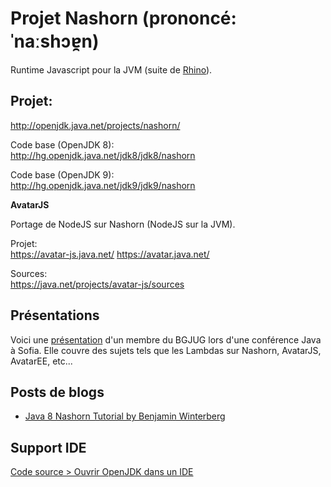 # Projet Nashorn (prononcé: ˈnaːshɔɐ̯n)

Runtime Javascript pour la JVM (suite de [Rhino](https://docs.oracle.com/javase/7/docs/technotes/guides/scripting/programmer_guide/)). 

## Projet:
http://openjdk.java.net/projects/nashorn/

Code base (OpenJDK 8): <br/> http://hg.openjdk.java.net/jdk8/jdk8/nashorn

Code base (OpenJDK 9): <br/> http://hg.openjdk.java.net/jdk9/jdk9/nashorn

**AvatarJS**

Portage de NodeJS sur Nashorn (NodeJS sur la JVM).

Projet: <br/>
https://avatar-js.java.net/  https://avatar.java.net/

Sources:  <br/>
https://java.net/projects/avatar-js/sources

## Présentations

Voici une [présentation](https://github.com/adoptopenjdk/adoptopenjdk-getting-started-kit/blob/master/en/openjdk-projects/JavaScript_J2D.pdf) d'un membre du BGJUG lors d'une conférence Java à Sofia. Elle couvre des sujets tels que les Lambdas sur Nashorn, AvatarJS, AvatarEE, etc...

## Posts de blogs

* [Java 8 Nashorn Tutorial by Benjamin Winterberg](http://winterbe.com/posts/2014/04/05/java8-nashorn-tutorial/)

## Support IDE

[Code source > Ouvrir OpenJDK dans un IDE](../source-code/loading_openjdk_in_intellij.md)